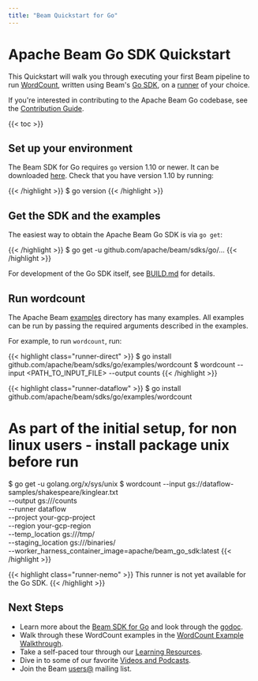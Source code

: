 ```yaml
---
title: "Beam Quickstart for Go"
---
```

<!--
Licensed under the Apache License, Version 2.0 (the "License");
you may not use this file except in compliance with the License.
You may obtain a copy of the License at

http://www.apache.org/licenses/LICENSE-2.0

Unless required by applicable law or agreed to in writing, software
distributed under the License is distributed on an "AS IS" BASIS,
WITHOUT WARRANTIES OR CONDITIONS OF ANY KIND, either express or implied.
See the License for the specific language governing permissions and
limitations under the License.
-->

# Apache Beam Go SDK Quickstart

This Quickstart will walk you through executing your first Beam pipeline to run [WordCount](/get-started/wordcount-example), written using Beam's [Go SDK](/documentation/sdks/go), on a [runner](/documentation#runners) of your choice.

If you're interested in contributing to the Apache Beam Go codebase, see the [Contribution Guide](/contribute).

{{< toc >}}

## Set up your environment

The Beam SDK for Go requires `go` version 1.10 or newer. It can be downloaded [here](https://golang.org/). Check that you have version 1.10 by running:

{{< /highlight >}}
$ go version
{{< /highlight >}}

## Get the SDK and the examples

The easiest way to obtain the Apache Beam Go SDK is via `go get`:

{{< /highlight >}}
$ go get -u github.com/apache/beam/sdks/go/...
{{< /highlight >}}

For development of the Go SDK itself, see [BUILD.md](https://github.com/apache/beam/blob/master/sdks/go/BUILD.md) for details.

## Run wordcount

The Apache Beam
[examples](https://github.com/apache/beam/tree/master/sdks/go/examples)
directory has many examples. All examples can be run by passing the
required arguments described in the examples.

For example, to run `wordcount`, run:

{{< highlight class="runner-direct" >}}
$ go install github.com/apache/beam/sdks/go/examples/wordcount
$ wordcount --input <PATH_TO_INPUT_FILE> --output counts
{{< /highlight >}}

{{< highlight class="runner-dataflow" >}}
$ go install github.com/apache/beam/sdks/go/examples/wordcount
# As part of the initial setup, for non linux users - install package unix before run
$ go get -u golang.org/x/sys/unix
$ wordcount --input gs://dataflow-samples/shakespeare/kinglear.txt \
            --output gs://<your-gcs-bucket>/counts \
            --runner dataflow \
            --project your-gcp-project \
            --region your-gcp-region \
            --temp_location gs://<your-gcs-bucket>/tmp/ \
            --staging_location gs://<your-gcs-bucket>/binaries/ \
            --worker_harness_container_image=apache/beam_go_sdk:latest
{{< /highlight >}}

{{< highlight class="runner-nemo" >}}
This runner is not yet available for the Go SDK.
{{< /highlight >}}

## Next Steps

* Learn more about the [Beam SDK for Go](/documentation/sdks/go/)
  and look through the [godoc](https://godoc.org/github.com/apache/beam/sdks/go/pkg/beam).
* Walk through these WordCount examples in the [WordCount Example Walkthrough](/get-started/wordcount-example).
* Take a self-paced tour through our [Learning Resources](/documentation/resources/learning-resources).
* Dive in to some of our favorite [Videos and Podcasts](/documentation/resources/videos-and-podcasts).
* Join the Beam [users@](/community/contact-us) mailing list.

